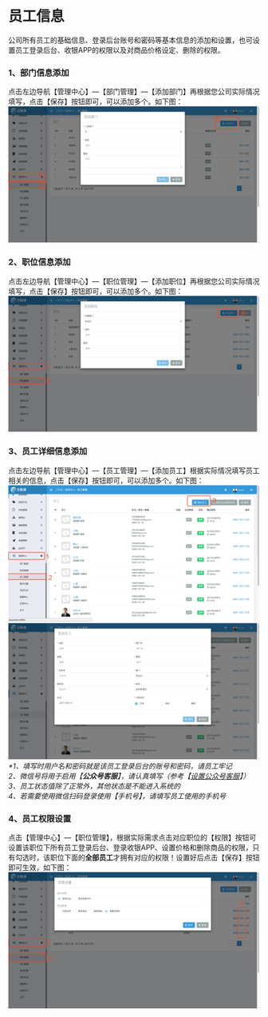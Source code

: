 # 员工信息

公司所有员工的基础信息、登录后台账号和密码等基本信息的添加和设置，也可设置员工登录后台、收银APP的权限以及对商品价格设定、删除的权限。

### 1、部门信息添加

点击左边导航【管理中心】—【部门管理】—【添加部门】再根据您公司实际情况填写，点击【保存】按钮即可，可以添加多个。如下图：![](/assets/glzx-bmgl.png)

### 2、职位信息添加

点击左边导航【管理中心】—【职位管理】—【添加职位】再根据您公司实际情况填写，点击【保存】按钮即可，可以添加多个。如下图：![](/assets/glzx-zwgl.png)

### 3、员工详细信息添加

点击左边导航【管理中心】—【员工管理】—【添加员工】根据实际情况填写员工相关的信息，点击【保存】按钮即可，可以添加多个。如下图：![](/assets/glzx-yggl-1.png)![](/assets/glzx-yggl-2.png)_\*1、填写时用户名和密码就是该员工登录后台的账号和密码，请员工牢记  
  2、微信号将用于启用【**公众号客服**】，请认真填写（参考【_[_设置公众号客服_](/微信/she-zhi-gong-zhong-hao-ke-fu.md)_】）  
  3、员工状态值除了正常外，其他状态是不能进入系统的  
  4、若需要使用微信扫码登录使用【手机号】，请填写员工使用的手机号_

### 4、员工权限设置

点击【管理中心】—【职位管理】，根据实际需求点击对应职位的【权限】按钮可设置该职位下所有员工登录后台、登录收银APP、设置价格和删除商品的权限，只有勾选时，该职位下面的**全部员工**才拥有对应的权限！设置好后点击【保存】按钮即可生效，如下图：![](/assets/glzx-zwgl-qxsz.png)

